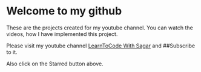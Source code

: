 # Welcome to my github

These are the projects created for my youtube channel.
You can watch the videos, how I have implemented this project.

Please visit my youtube channel [LearnToCode With Sagar](https://www.youtube.com/channel/UCdZObon3v9dRbfTV1-tlQOA) and ##Subscribe to it.

Also click on the Starred button above.
